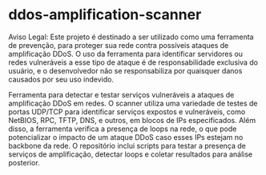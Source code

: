 # ddos-amplification-scanner

Aviso Legal: Este projeto é destinado a ser utilizado como uma ferramenta de prevenção, para proteger sua rede contra possíveis ataques de amplificação DDoS. O uso da ferramenta para identificar servidores ou redes vulneráveis a esse tipo de ataque é de responsabilidade exclusiva do usuário, e o desenvolvedor não se responsabiliza por quaisquer danos causados por seu uso indevido.  

Ferramenta para detectar e testar serviços vulneráveis a ataques de amplificação DDoS em redes. O scanner utiliza uma variedade de testes de portas UDP/TCP para identificar serviços expostos e vulneráveis, como NetBIOS, RPC, TFTP, DNS, e outros, em blocos de IPs especificados. Além disso, a ferramenta verifica a presença de loops na rede, o que pode potencializar o impacto de um ataque DDoS caso esses IPs estejam no backbone da rede. O repositório inclui scripts para testar a presença de serviços de amplificação, detectar loops e coletar resultados para análise posterior.
